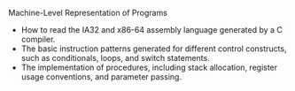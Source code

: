 Machine-Level Representation of Programs

- How to read the IA32 and x86-64 assembly language generated by a C compiler.
- The basic instruction patterns generated for different control constructs, such as conditionals, loops, and switch statements.
- The implementation of procedures, including stack allocation, register usage conventions, and parameter passing.
